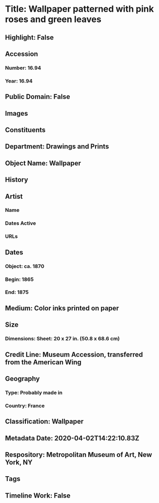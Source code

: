 # Title: Wallpaper patterned with pink roses and green leaves
## Highlight: False
## Accession
### Number: 16.94
### Year: 16.94
## Public Domain: False
## Images
## Constituents
## Department: Drawings and Prints
## Object Name: Wallpaper
## History
## Artist
### Name
### Dates Active
### URLs
## Dates
### Object: ca. 1870
### Begin: 1865
### End: 1875
## Medium: Color inks printed on paper
## Size
### Dimensions: Sheet: 20 x 27 in. (50.8 x 68.6 cm)
## Credit Line: Museum Accession, transferred from the American Wing
## Geography
### Type: Probably made in
### Country: France
## Classification: Wallpaper
## Metadata Date: 2020-04-02T14:22:10.83Z
## Respository: Metropolitan Museum of Art, New York, NY
## Tags
## Timeline Work: False